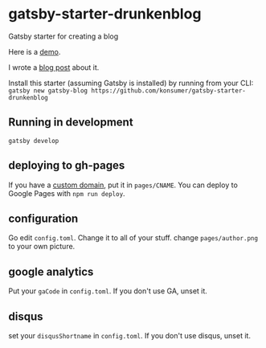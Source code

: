 # gatsby-starter-drunkenblog
Gatsby starter for creating a blog

Here is a [demo](http://konsumer.js.org/gatsby-starter-drunkenblog/).

I wrote a [blog post](http://blog.jetboystudio.com/articles/gatsby) about it.

Install this starter (assuming Gatsby is installed) by running from your CLI:
`gatsby new gatsby-blog https://github.com/konsumer/gatsby-starter-drunkenblog`

## Running in development
`gatsby develop`

## deploying to gh-pages

If you have a [custom domain](https://help.github.com/articles/using-a-custom-domain-with-github-pages/), put it in `pages/CNAME`. You can deploy to Google Pages with `npm run deploy`.


## configuration

Go edit `config.toml`. Change it to all of your stuff. change `pages/author.png` to your own picture.

## google analytics
Put your `gaCode` in `config.toml`. If you don't use GA, unset it.

## disqus

set your `disqusShortname` in `config.toml`. If you don't use disqus, unset it.